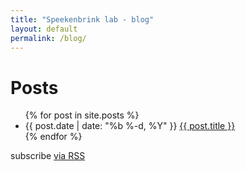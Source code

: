 ```yaml
---
title: "Speekenbrink lab - blog"
layout: default
permalink: /blog/
---
```


<div class="row">

  <h1>Posts</h1>

  <ul class="posts">
    {% for post in site.posts %}
      <li><span class="post-date">{{ post.date | date: "%b %-d, %Y" }}</span> <a class="post-link" href="{{ post.url }}">{{ post.title }}</a></li>
    {% endfor %}
  </ul>

  <p class="rss-subscribe">subscribe <a href="/feed.xml">via RSS</a></p>

</div>
